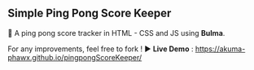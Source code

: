  Simple Ping Pong Score Keeper 
---

:tennis: A ping pong score tracker in HTML - CSS and JS using **Bulma**.

For any improvements, feel free to fork !
:arrow_forward: **Live Demo** : https://akuma-phawx.github.io/pingpongScoreKeeper/
